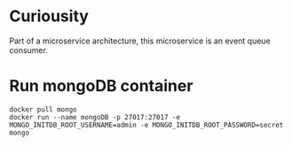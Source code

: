 # Curiousity
Part of a microservice architecture, this microservice is an event queue consumer.

# Run mongoDB container
    docker pull mongo
    docker run --name mongoDB -p 27017:27017 -e MONGO_INITDB_ROOT_USERNAME=admin -e MONGO_INITDB_ROOT_PASSWORD=secret mongo    
